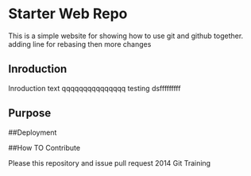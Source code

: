 # Starter Web Repo

This is a simple website for showing how to use git and github together.
adding line for rebasing
then more changes
## Inroduction
Inroduction text
qqqqqqqqqqqqqqq
testing
dsfffffffff

## Purpose

##Deployment

##How TO Contribute

Please this repository and issue pull request 
2014 Git Training
